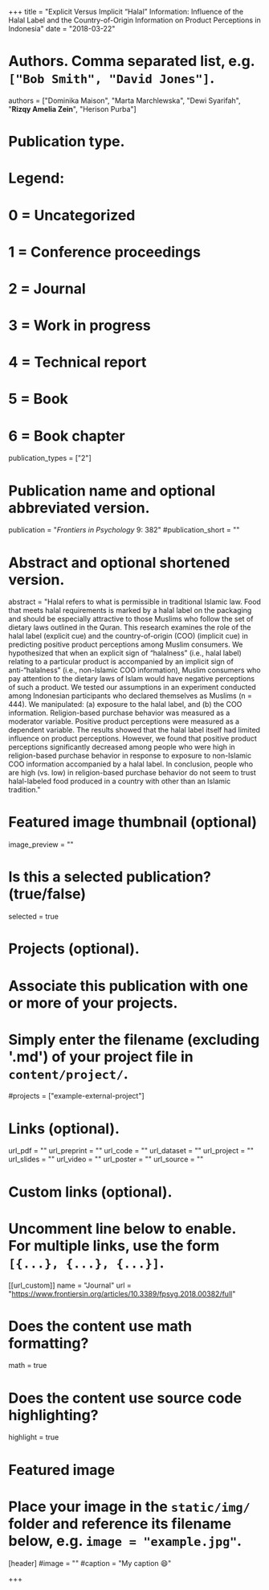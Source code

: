 +++
title = "Explicit Versus Implicit “Halal” Information: Influence of the Halal Label and the Country-of-Origin Information on Product Perceptions in Indonesia"
date = "2018-03-22"

# Authors. Comma separated list, e.g. `["Bob Smith", "David Jones"]`.

authors = ["Dominika Maison", "Marta Marchlewska", "Dewi Syarifah", "**Rizqy Amelia Zein**", "Herison Purba"]

# Publication type.
# Legend:
# 0 = Uncategorized
# 1 = Conference proceedings
# 2 = Journal
# 3 = Work in progress
# 4 = Technical report
# 5 = Book
# 6 = Book chapter
publication_types = ["2"]

# Publication name and optional abbreviated version.
publication = "*Frontiers in Psychology* 9: 382"
#publication_short = ""

# Abstract and optional shortened version.
abstract = "Halal refers to what is permissible in traditional Islamic law. Food that meets halal requirements is marked by a halal label on the packaging and should be especially attractive to those Muslims who follow the set of dietary laws outlined in the Quran. This research examines the role of the halal label (explicit cue) and the country-of-origin (COO) (implicit cue) in predicting positive product perceptions among Muslim consumers. We hypothesized that when an explicit sign of “halalness” (i.e., halal label) relating to a particular product is accompanied by an implicit sign of anti-“halalness” (i.e., non-Islamic COO information), Muslim consumers who pay attention to the dietary laws of Islam would have negative perceptions of such a product. We tested our assumptions in an experiment conducted among Indonesian participants who declared themselves as Muslims (n = 444). We manipulated: (a) exposure to the halal label, and (b) the COO information. Religion-based purchase behavior was measured as a moderator variable. Positive product perceptions were measured as a dependent variable. The results showed that the halal label itself had limited influence on product perceptions. However, we found that positive product perceptions significantly decreased among people who were high in religion-based purchase behavior in response to exposure to non-Islamic COO information accompanied by a halal label. In conclusion, people who are high (vs. low) in religion-based purchase behavior do not seem to trust halal-labeled food produced in a country with other than an Islamic tradition."

# Featured image thumbnail (optional)
image_preview = ""

# Is this a selected publication? (true/false)
selected = true

# Projects (optional).
#   Associate this publication with one or more of your projects.
#   Simply enter the filename (excluding '.md') of your project file in `content/project/`.
#projects = ["example-external-project"]

# Links (optional).
url_pdf = ""
url_preprint = ""
url_code = ""
url_dataset = ""
url_project = ""
url_slides = ""
url_video = ""
url_poster = ""
url_source = ""

# Custom links (optional).
#   Uncomment line below to enable. For multiple links, use the form `[{...}, {...}, {...}]`.
[[url_custom]]
name = "Journal"
url = "https://www.frontiersin.org/articles/10.3389/fpsyg.2018.00382/full"

# Does the content use math formatting?
math = true

# Does the content use source code highlighting?
highlight = true
  
# Featured image
# Place your image in the `static/img/` folder and reference its filename below, e.g. `image = "example.jpg"`.
[header]
#image = ""
#caption = "My caption :smile:"

+++

